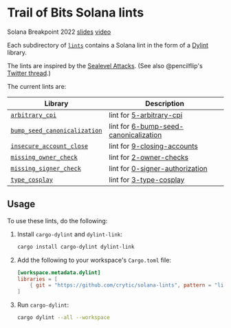 # Trail of Bits Solana lints

Solana Breakpoint 2022 [slides] [video]

Each subdirectory of [`lints`] contains a Solana lint in the form of a [Dylint] library.

The lints are inspired by the [Sealevel Attacks]. (See also @pencilflip's [Twitter thread].)

The current lints are:

| Library                                                          | Description                                                                                                                              |
| ---------------------------------------------------------------- | ---------------------------------------------------------------------------------------------------------------------------------------- |
| [`arbitrary_cpi`](lints/arbitrary_cpi)                           | lint for [5-arbitrary-cpi](https://github.com/coral-xyz/sealevel-attacks/tree/master/programs/5-arbitrary-cpi)                           |
| [`bump_seed_canonicalization`](lints/bump_seed_canonicalization) | lint for [6-bump-seed-canonicalization](https://github.com/coral-xyz/sealevel-attacks/tree/master/programs/7-bump-seed-canonicalization) |
| [`insecure_account_close`](lints/insecure_account_close)         | lint for [9-closing-accounts](https://github.com/coral-xyz/sealevel-attacks/tree/master/programs/9-closing-accounts)                     |
| [`missing_owner_check`](lints/missing_owner_check)               | lint for [2-owner-checks](https://github.com/coral-xyz/sealevel-attacks/tree/master/programs/2-owner-checks)                             |
| [`missing_signer_check`](lints/missing_signer_check)             | lint for [0-signer-authorization](https://github.com/coral-xyz/sealevel-attacks/tree/master/programs/0-signer-authorization)             |
| [`type_cosplay`](lints/type_cosplay)                             | lint for [3-type-cosplay](https://github.com/coral-xyz/sealevel-attacks/tree/master/programs/3-type-cosplay)                             |

## Usage

To use these lints, do the following:

1. Install `cargo-dylint` and `dylint-link`:

   ```sh
   cargo install cargo-dylint dylint-link
   ```

2. Add the following to your workspace's `Cargo.toml` file:

   ```toml
   [workspace.metadata.dylint]
   libraries = [
       { git = "https://github.com/crytic/solana-lints", pattern = "lints/*" },
   ]
   ```

3. Run `cargo-dylint`:
   ```sh
   cargo dylint --all --workspace
   ```

[`lints`]: lints
[dylint]: https://github.com/trailofbits/dylint
[sealevel attacks]: https://github.com/coral-xyz/sealevel-attacks
[slides]: docs/Dylint%20Can%20Help%20you%20Write%20More%20Secure%20Solana%20Contracts.pdf
[twitter thread]: https://threadreaderapp.com/thread/1483880018858201090.html
[video]: https://www.youtube.com/watch?v=AulT4TaPf1M
